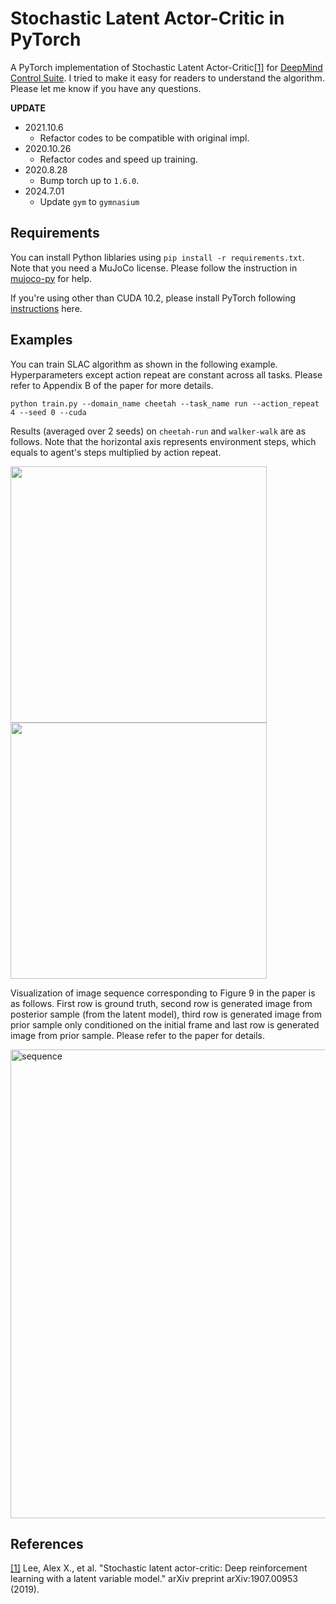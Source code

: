 # Stochastic Latent Actor-Critic in PyTorch
A PyTorch implementation of Stochastic Latent Actor-Critic[[1]](#references) for [DeepMind Control Suite](https://github.com/deepmind/dm_control). I tried to make it easy for readers to understand the algorithm. Please let me know if you have any questions.

**UPDATE**
- 2021.10.6
    - Refactor codes to be compatible with original impl.
- 2020.10.26
    - Refactor codes and speed up training.
- 2020.8.28
    - Bump torch up to `1.6.0`.
- 2024.7.01
    - Update `gym` to `gymnasium`

## Requirements
You can install Python liblaries using `pip install -r requirements.txt`. Note that you need a MuJoCo license. Please follow the instruction in [mujoco-py](https://github.com/openai/mujoco-py) for help.

If you're using other than CUDA 10.2, please install PyTorch following [instructions](https://pytorch.org/get-started/locally/) here.


## Examples
You can train SLAC algorithm as shown in the following example. Hyperparameters except action repeat are constant across all tasks. Please refer to Appendix B of the paper for more details.

```
python train.py --domain_name cheetah --task_name run --action_repeat 4 --seed 0 --cuda
```

Results (averaged over 2 seeds) on `cheetah-run` and `walker-walk` are as follows. Note that the horizontal axis represents environment steps, which equals to agent's steps multiplied by action repeat.

<img src="https://user-images.githubusercontent.com/37267851/136091614-bf36f6e2-991a-45d1-8b8e-8f22718dbbe3.png" width=410>  <img src="https://user-images.githubusercontent.com/37267851/136091624-1bfcf519-3697-4b1e-aad0-4b5211fc64e2.png" width=410>

Visualization of image sequence corresponding to Figure 9 in the paper is as follows. First row is ground truth, second row is generated image from posterior sample (from the latent model), third row is generated image from prior sample only conditioned on the initial frame and last row is generated image from prior sample. Please refer to the paper for details.

<img src="https://user-images.githubusercontent.com/37267851/69476615-6802a400-0e1f-11ea-919d-b7958413efab.png" title="sequence" width=750>

## References
[[1]](https://arxiv.org/abs/1907.00953) Lee, Alex X., et al. "Stochastic latent actor-critic: Deep reinforcement learning with a latent variable model." arXiv preprint arXiv:1907.00953 (2019).
